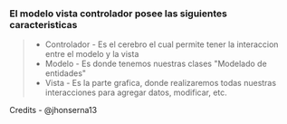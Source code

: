 ### El modelo vista controlador posee las siguientes caracteristicas

> - Controlador - Es el cerebro el cual permite tener la interaccion entre el modelo y la vista
> - Modelo - Es donde tenemos nuestras clases "Modelado de entidades" 
> - Vista - Es la parte grafica, donde realizaremos todas nuestras interacciones para agregar datos, modificar, etc.


Credits - @jhonserna13
